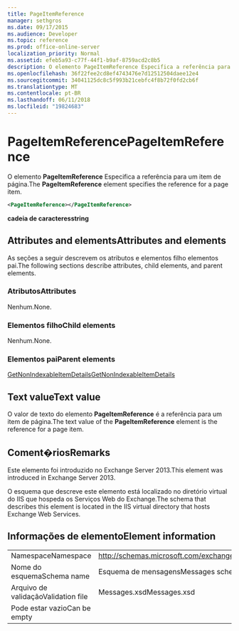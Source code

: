 ```yaml
---
title: PageItemReference
manager: sethgros
ms.date: 09/17/2015
ms.audience: Developer
ms.topic: reference
ms.prod: office-online-server
localization_priority: Normal
ms.assetid: efeb5a93-c77f-44f1-b9af-8759acd2c8b5
description: O elemento PageItemReference Especifica a referência para um item de página.
ms.openlocfilehash: 36f22fee2cd8ef4743476e7d12512504daee12e4
ms.sourcegitcommit: 34041125dc8c5f993b21cebfc4f8b72f0fd2cb6f
ms.translationtype: MT
ms.contentlocale: pt-BR
ms.lasthandoff: 06/11/2018
ms.locfileid: "19824683"
---
```

# <a name="pageitemreference"></a><span data-ttu-id="af8fe-103">PageItemReference</span><span class="sxs-lookup"><span data-stu-id="af8fe-103">PageItemReference</span></span>

<span data-ttu-id="af8fe-104">O elemento **PageItemReference** Especifica a referência para um item de página.</span><span class="sxs-lookup"><span data-stu-id="af8fe-104">The **PageItemReference** element specifies the reference for a page item.</span></span> 
  
```XML
<PageItemReference></PageItemReference>
```

 <span data-ttu-id="af8fe-105">**cadeia de caracteres**</span><span class="sxs-lookup"><span data-stu-id="af8fe-105">**string**</span></span>
## <a name="attributes-and-elements"></a><span data-ttu-id="af8fe-106">Attributes and elements</span><span class="sxs-lookup"><span data-stu-id="af8fe-106">Attributes and elements</span></span>

<span data-ttu-id="af8fe-107">As seções a seguir descrevem os atributos e elementos filho elementos pai.</span><span class="sxs-lookup"><span data-stu-id="af8fe-107">The following sections describe attributes, child elements, and parent elements.</span></span>
  
### <a name="attributes"></a><span data-ttu-id="af8fe-108">Atributos</span><span class="sxs-lookup"><span data-stu-id="af8fe-108">Attributes</span></span>

<span data-ttu-id="af8fe-109">Nenhum.</span><span class="sxs-lookup"><span data-stu-id="af8fe-109">None.</span></span>
  
### <a name="child-elements"></a><span data-ttu-id="af8fe-110">Elementos filho</span><span class="sxs-lookup"><span data-stu-id="af8fe-110">Child elements</span></span>

<span data-ttu-id="af8fe-111">Nenhum.</span><span class="sxs-lookup"><span data-stu-id="af8fe-111">None.</span></span>
  
### <a name="parent-elements"></a><span data-ttu-id="af8fe-112">Elementos pai</span><span class="sxs-lookup"><span data-stu-id="af8fe-112">Parent elements</span></span>

[<span data-ttu-id="af8fe-113">GetNonIndexableItemDetails</span><span class="sxs-lookup"><span data-stu-id="af8fe-113">GetNonIndexableItemDetails</span></span>](getnonindexableitemdetails.md)
  
## <a name="text-value"></a><span data-ttu-id="af8fe-114">Text value</span><span class="sxs-lookup"><span data-stu-id="af8fe-114">Text value</span></span>

<span data-ttu-id="af8fe-115">O valor de texto do elemento **PageItemReference** é a referência para um item de página.</span><span class="sxs-lookup"><span data-stu-id="af8fe-115">The text value of the **PageItemReference** element is the reference for a page item.</span></span> 
  
## <a name="remarks"></a><span data-ttu-id="af8fe-116">Coment�rios</span><span class="sxs-lookup"><span data-stu-id="af8fe-116">Remarks</span></span>

<span data-ttu-id="af8fe-117">Este elemento foi introduzido no Exchange Server 2013.</span><span class="sxs-lookup"><span data-stu-id="af8fe-117">This element was introduced in Exchange Server 2013.</span></span>
  
<span data-ttu-id="af8fe-118">O esquema que descreve este elemento está localizado no diretório virtual do IIS que hospeda os Serviços Web do Exchange.</span><span class="sxs-lookup"><span data-stu-id="af8fe-118">The schema that describes this element is located in the IIS virtual directory that hosts Exchange Web Services.</span></span>
  
## <a name="element-information"></a><span data-ttu-id="af8fe-119">Informações de elemento</span><span class="sxs-lookup"><span data-stu-id="af8fe-119">Element information</span></span>

|||
|:-----|:-----|
|<span data-ttu-id="af8fe-120">Namespace</span><span class="sxs-lookup"><span data-stu-id="af8fe-120">Namespace</span></span>  <br/> |http://schemas.microsoft.com/exchange/services/2006/messages  <br/> |
|<span data-ttu-id="af8fe-121">Nome do esquema</span><span class="sxs-lookup"><span data-stu-id="af8fe-121">Schema name</span></span>  <br/> |<span data-ttu-id="af8fe-122">Esquema de mensagens</span><span class="sxs-lookup"><span data-stu-id="af8fe-122">Messages schema</span></span>  <br/> |
|<span data-ttu-id="af8fe-123">Arquivo de validação</span><span class="sxs-lookup"><span data-stu-id="af8fe-123">Validation file</span></span>  <br/> |<span data-ttu-id="af8fe-124">Messages.xsd</span><span class="sxs-lookup"><span data-stu-id="af8fe-124">Messages.xsd</span></span>  <br/> |
|<span data-ttu-id="af8fe-125">Pode estar vazio</span><span class="sxs-lookup"><span data-stu-id="af8fe-125">Can be empty</span></span>  <br/> ||
   

